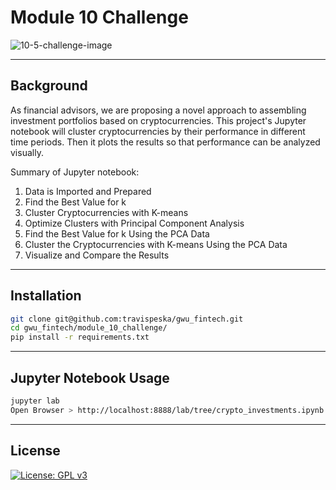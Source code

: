 # Module 10 Challenge

![10-5-challenge-image](https://user-images.githubusercontent.com/25112189/175845572-179c67bd-459b-4017-a39e-e30842d3fd5e.png)

---

## Background
As financial advisors, we are proposing a novel approach to assembling investment portfolios based on cryptocurrencies.  This project's Jupyter notebook will cluster cryptocurrencies by their performance in different time periods. Then it plots the results so that performance can be analyzed visually.

Summary of Jupyter notebook:
1. Data is Imported and Prepared
2. Find the Best Value for k
3. Cluster Cryptocurrencies with K-means
4. Optimize Clusters with Principal Component Analysis
5. Find the Best Value for k Using the PCA Data
6. Cluster the Cryptocurrencies with K-means Using the PCA Data
7. Visualize and Compare the Results

---

## Installation

```sh
git clone git@github.com:travispeska/gwu_fintech.git
cd gwu_fintech/module_10_challenge/
pip install -r requirements.txt
```

---

## Jupyter Notebook Usage

```sh
jupyter lab
Open Browser > http://localhost:8888/lab/tree/crypto_investments.ipynb
```

---

## License

[![License: GPL v3](https://img.shields.io/badge/License-GPLv3-blue.svg)](https://www.gnu.org/licenses/gpl-3.0)
